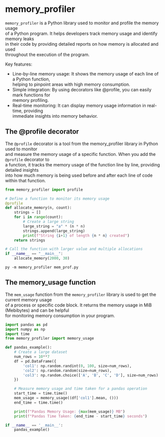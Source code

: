 # memory_profiler

`memory_profiler` is a Python library used to monitor and profile the memory usage  
of a Python program. It helps developers track memory usage and identify memory leaks  
in their code by providing detailed reports on how memory is allocated and used  
throughout the execution of the program.

Key features:

- Line-by-line memory usage: It shows the memory usage of each line of a Python function,  
  helping to pinpoint areas with high memory consumption.  
- Simple integration: By using decorators like @profile, you can easily mark functions for  
  memory profiling.  
- Real-time monitoring: It can display memory usage information in real-time, providing  
  immediate insights into memory behavior.

## The @profile decorator

The `@profile` decorator is a tool from the memory_profiler library in Python used to monitor  
and measure the memory usage of a specific function. When you add the `@profile` decorator to  
a function, it tracks the memory usage of the function line by line, providing detailed insights  
into how much memory is being used before and after each line of code within that function.

```python
from memory_profiler import profile

# Define a function to monitor its memory usage
@profile
def allocate_memory(n, count):
    strings = []
    for i in range(count):
        # Create a large string
        large_string = "a" * (n * n)
        strings.append(large_string)
        print(f"String {i+1} of length {n * n} created")
    return strings

# Call the function with larger value and multiple allocations
if __name__ == "__main__":
    allocate_memory(2000, 30)
```

`py -m memory_profiler mem_prof.py`


## The memory_usage function

The `mem_usage` function from the `memory_profiler` library is used to get the current memory usage  
of a process or specific code block. It returns the memory usage in MiB (Mebibytes) and can be helpful  
for monitoring memory consumption in your program.  

```python
import pandas as pd
import numpy as np
import time
from memory_profiler import memory_usage

def pandas_example():
    # Create a large dataset
    num_rows = 10**7
    df = pd.DataFrame({
        'col1': np.random.randint(0, 100, size=num_rows),
        'col2': np.random.random(size=num_rows),
        'col3': np.random.choice(['A', 'B', 'C', 'D'], size=num_rows)
    })

    # Measure memory usage and time taken for a pandas operation
    start_time = time.time()
    mem_usage = memory_usage((df['col1'].mean, ()))
    end_time = time.time()

    print(f"Pandas Memory Usage: {max(mem_usage)} MB")
    print(f"Pandas Time Taken: {end_time - start_time} seconds")

if __name__ == '__main__':
    pandas_example()
```
